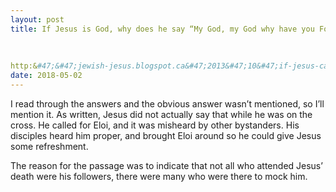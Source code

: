 ```yaml
---
layout: post
title: If Jesus is God, why does he say “My God, my God why have you Forsaken me”?
    
        
    
http:&#47;&#47;jewish-jesus.blogspot.ca&#47;2013&#47;10&#47;if-jesus-came-to-fulfill-torah-law-and.html
date: 2018-05-02
---
```


<p>I read through the answers and the obvious answer wasn’t mentioned, so I’ll mention it. As written, Jesus did not actually say that while he was on the cross. He called for Eloi, and it was misheard by other bystanders. His disciples heard him proper, and brought Eloi around so he could give Jesus some refreshment.</p><p>The reason for the passage was to indicate that not all who attended Jesus’ death were his followers, there were many who were there to mock him.</p>

